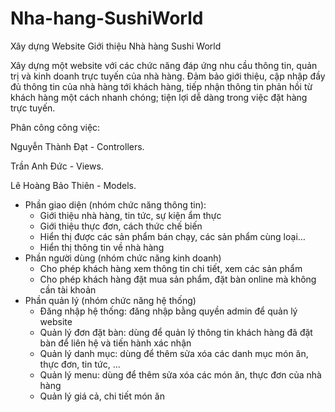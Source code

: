 # Nha-hang-SushiWorld
Xây dựng Website Giới thiệu Nhà hàng Sushi World

Xây dựng một website với các chức năng đáp ứng nhu cầu thông tin, quản trị và kinh doanh trực tuyến của nhà hàng. Đảm bảo giới thiệu, cập nhập đầy đủ thông tin của nhà hàng tới khách hàng, tiếp nhận thông tin phản hồi từ khách hàng một cách nhanh chóng; tiện lợi dễ dàng trong việc đặt hàng trực tuyến.

Phân công công việc:

Nguyễn Thành Đạt - Controllers.

Trần Anh Đức - Views.

Lê Hoàng Bảo Thiên - Models.

-	Phần giao diện (nhóm chức năng thông tin):
    +	Giới thiệu nhà hàng, tin tức, sự kiện ẩm thực
    +	Giới thiệu thực đơn, cách thức chế biến
    +	Hiển thị được các sản phẩm bán chạy, các sản phẩm cùng loại…
    +	Hiển thị thông tin về nhà hàng
-	Phần người dùng (nhóm chức năng kinh doanh) 
    +	Cho phép khách hàng xem thông tin chi tiết, xem các sản phẩm
    +	Cho phép khách hàng đặt mua sản phẩm, đặt bàn online mà không cần tài khoản
-	Phần quản lý (nhóm chức năng hệ thống)
    +	Đăng nhập hệ thống: đăng nhập bằng quyền admin để quản lý website
    +	Quản lý đơn đặt bàn: dùng để quản lý thông tin khách hàng đã đặt bàn để liên hệ và tiến hành xác nhận
    +	Quản lý danh mục: dùng để thêm sửa xóa các danh mục món ăn, thực đơn, tin tức, ...
    +	Quản lý menu: dùng để thêm sửa xóa các món ăn, thực đơn của nhà hàng
    +	Quản lý giá cả, chi tiết món ăn
